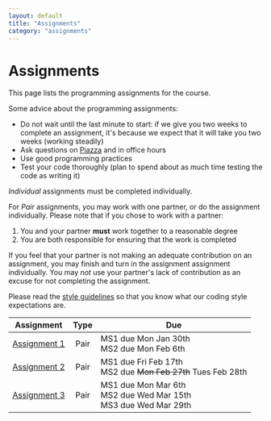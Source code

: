```yaml
---
layout: default
title: "Assignments"
category: "assignments"
---
```


# Assignments

This page lists the programming assignments for the course.

Some advice about the programming assignments:

* Do not wait until the last minute to start: if we give you two weeks
  to complete an assignment, it's because we expect that it will take you
  two weeks (working steadily)
* Ask questions on [Piazza](https://piazza.com/jhu/fall2022/601229) and in office hours
* Use good programming practices
* Test your code thoroughly (plan to spend about as much time testing the code as writing it)

*Individual* assignments must be completed individually.

For *Pair* assignments, you may work with one partner, or do the assignment individually.
Please note that if you chose to work with a partner:

1. You and your partner **must** work together to a reasonable degree
2. You are both responsible for ensuring that the work is completed

If you feel that your partner is not making an adequate contribution on an
assignment, you may finish and turn in the assignment assignment individually.
You may *not* use your partner's lack of contribution as an excuse for not
completing the assignment.

Please read the [style guidelines](assign/style.html) so that you know what our coding style expectations are.

Assignment | Type | Due
---------- | :--: | ---
[Assignment 1](assign/assign01.html) | Pair | MS1 due Mon Jan 30th<br>MS2 due Mon Feb 6th
[Assignment 2](assign/assign02.html) | Pair | MS1 due Fri Feb 17th<br>MS2 due <strike>Mon Feb 27th</strike> Tues Feb 28th
[Assignment 3](assign/assign03.html) | Pair | MS1 due Mon Mar 6th<br>MS2 due Wed Mar 15th<br>MS3 due Wed Mar 29th
